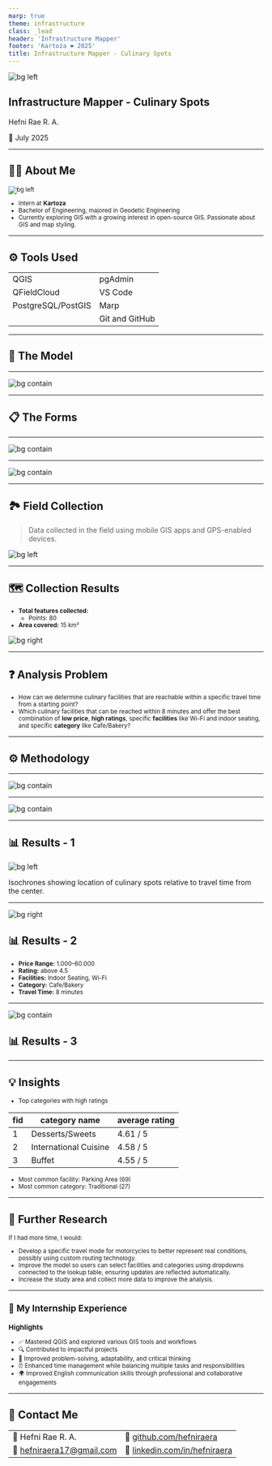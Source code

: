 ```yaml
---
marp: true
theme: infrastructure
class: _lead
header: 'Infrastructure Mapper'
footer: 'Kartoza ❤️ 2025'
title: Infrastructure Mapper - Culinary Spots
---
```

![bg left](../img/food-services.png)

## Infrastructure Mapper - Culinary Spots

Hefni Rae R. A.

<span class="presentation-date">📅 July 2025</span>

---

## 👩‍💻 About Me

<small>

![bg  left](../img/interns/hefni-raera.png)

* Intern at **Kartoza**
* Bachelor of Engineering, majored in Geodetic Engineering
* Currently exploring GIS with a growing interest in open-source GIS. Passionate about GIS and map styling.

</small>

---

## ⚙️ Tools Used

|        |     |
|-------------------|---------------------|
| QGIS              | pgAdmin             |
| QFieldCloud       | VS Code             |
| PostgreSQL/PostGIS| Marp                |
|                   | Git and GitHub      |

---

## 🧱 The Model

---

![bg contain](../img/culinaryfacilities-erd.png)

---

## 📋 The Forms

---

![bg contain](../img/culinaryfacilities-formsqgis.png)

---

![bg contain](../img/culinaryfacilities-forms.png)

---

## 🏞️ Field Collection

> Data collected in the field using mobile GIS apps and GPS-enabled devices.

![bg left](../img/culinaryfacilities-field.png)

---

## 🗺️ Collection Results

<small>

* **Total features collected:**
  * Points: 80
* **Area covered:** 15 km²

</small>

![bg right](../img/culinaryfacilities-collection.png)

---

## ❓ Analysis Problem

<small>

* How can we determine culinary facilities that are reachable within a specific travel time from a starting point?
* Which culinary facilities that can be reached within 8 minutes and offer the best combination of **low price**, **high ratings**, specific **facilities** like Wi-Fi and indoor seating, and specific **category** like Cafe/Bakery?

</small>

---

## ⚙️ Methodology

---

![bg contain](../img/culinaryfacilities-model2.png)

---

![bg contain](../img/culinaryfacilities-model.png)

---

## 📊 Results - 1

![bg left](../img/culinaryfacilities-results1.png)

Isochrones showing location of culinary spots relative to travel time from the center.

---

![bg right](../img/culinaryfacilities-results2.png)

## 📊 Results - 2

<small>

* **Price Range:** 1.000–60.000  
* **Rating:** above 4.5  
* **Facilities:** Indoor Seating, Wi-Fi  
* **Category:** Cafe/Bakery  
* **Travel Time:** 8 minutes

</small>

---

![bg contain](../img/culinaryfacilities-results3.png)

## 📊 Results - 3

---

## 💡 Insights

<small>

* Top categories with high ratings

| fid | category name           | average rating        |
|-----|-------------------------|-------------------|
| 1   | Desserts/Sweets         | 4.61   / 5           |
| 2   | International Cuisine   | 4.58      / 5        |
| 3   | Buffet                  | 4.55         / 5     |

* Most common facility: Parking Area (69)
* Most common category: Traditional (27)

</small>

---

## 🔬 Further Research

<small>

If I had more time, I would:

* Develop a specific travel mode for motorcycles to better represent real conditions, possibly using custom routing technology.
* Improve the model so users can select facilities and categories using dropdowns connected to the lookup table, ensuring updates are reflected automatically.
* Increase the study area and collect more data to improve the analysis.

</small>

---

<small>

## 🧳 My Internship Experience

### Highlights

* ✅ Mastered QGIS and explored various GIS tools and workflows  
* 🔍 Contributed to impactful projects
* 🌟 Improved problem-solving, adaptability, and critical thinking  
* ⏰ Enhanced time management while balancing multiple tasks and responsibilities
* 🌍 Improved English communication skills through professional and collaborative engagements

</small>

---

## 📧 Contact Me
<!-- _class: contact-table -->
|        |                                  |
|--------|----------------------------------|
| 👤   Hefni Rae R. A.       |    💼     [github.com/hefniraera](https://github.com/hefniraera)           |
| 📧  [hefniraera17@gmail.com](mailto:hefniraera17@gmail.com)    |  🔗   [linkedin.com/in/hefniraera](https://www.linkedin.com/in/hefniraera/)|